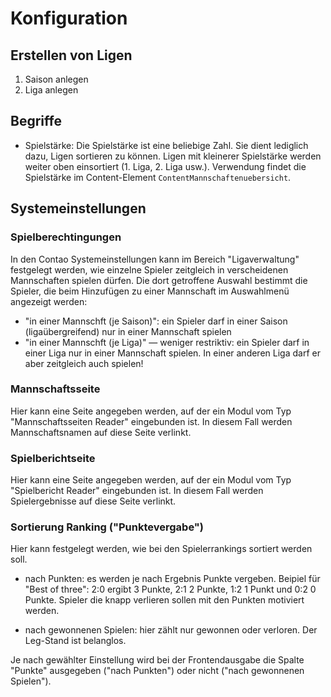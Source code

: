 # Konfiguration


## Erstellen von Ligen

1. Saison anlegen
2. Liga anlegen


## Begriffe

* Spielstärke: Die Spielstärke ist eine beliebige Zahl. Sie dient lediglich dazu,
  Ligen sortieren zu können. Ligen mit kleinerer Spielstärke werden weiter oben
  einsortiert (1. Liga, 2. Liga usw.). Verwendung findet die Spielstärke im 
  Content-Element `ContentMannschaftenuebersicht`. 


## Systemeinstellungen


###  Spielberechtingungen

In den Contao Systemeinstellungen kann im Bereich "Ligaverwaltung" festgelegt werden, wie einzelne
Spieler zeitgleich in verscheidenen Mannschaften spielen dürfen. Die dort getroffene Auswahl bestimmt
die Spieler, die beim Hinzufügen zu einer Mannschaft im Auswahlmenü angezeigt werden:
* "in einer Mannschft (je Saison)": ein Spieler darf in einer Saison (ligaübergreifend) nur in einer 
  Mannschaft spielen
* "in einer Mannschft (je Liga)" — weniger restriktiv: ein Spieler darf in einer Liga nur in einer 
  Mannschaft spielen. In einer anderen Liga darf er aber zeitgleich auch spielen!


### Mannschaftsseite

Hier kann eine Seite angegeben werden, auf der ein Modul vom Typ "Mannschaftsseiten Reader"
eingebunden ist. In diesem Fall werden Mannschaftsnamen auf diese Seite verlinkt.
 
### Spielberichtseite

Hier kann eine Seite angegeben werden, auf der ein Modul vom Typ "Spielbericht Reader"
eingebunden ist. In diesem Fall werden Spielergebnisse auf diese Seite verlinkt.

### Sortierung Ranking ("Punktevergabe")

Hier kann festgelegt werden, wie bei den Spielerrankings sortiert werden soll.

* nach Punkten: es werden je nach Ergebnis Punkte vergeben. Beipiel für "Best of three":
  2:0 ergibt 3 Punkte, 2:1 2 Punkte, 1:2 1 Punkt und 0:2 0 Punkte. Spieler die knapp 
  verlieren sollen mit den Punkten motiviert werden. 
  
* nach gewonnenen Spielen: hier zählt nur gewonnen oder verloren. Der Leg-Stand ist 
  belanglos.
  
Je nach gewählter Einstellung wird bei der Frontendausgabe die Spalte "Punkte" 
ausgegeben ("nach Punkten") oder nicht ("nach gewonnenen Spielen").  


